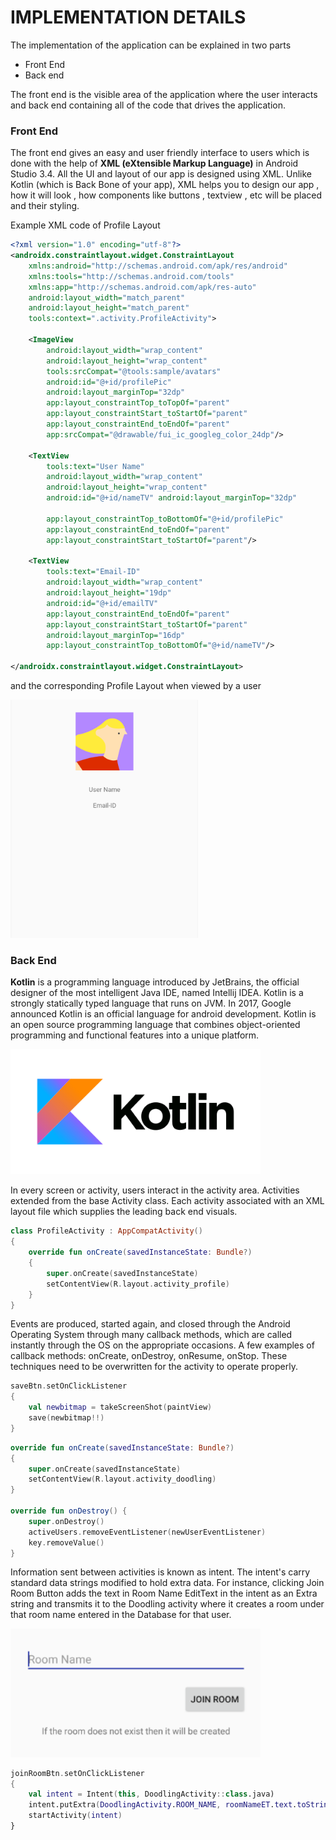 # IMPLEMENTATION DETAILS #

The implementation of the application can be explained in two parts
* Front End
* Back end 

The front end is the visible area of the application where the user interacts and back end containing all of the code that drives the application.

### Front End ###

The front end gives an easy and user friendly interface to users
which is done with the help of **XML (eXtensible Markup Language)** in Android Studio 3.4.
All the UI and layout of our app is designed using XML. Unlike Kotlin (which is Back Bone of your app), 
XML helps you to design our app , how it will look , how components like buttons , 
textview , etc will be placed and their styling.

Example XML code of Profile Layout
```xml
<?xml version="1.0" encoding="utf-8"?>
<androidx.constraintlayout.widget.ConstraintLayout
    xmlns:android="http://schemas.android.com/apk/res/android"
    xmlns:tools="http://schemas.android.com/tools"
    xmlns:app="http://schemas.android.com/apk/res-auto"
    android:layout_width="match_parent"
    android:layout_height="match_parent"
    tools:context=".activity.ProfileActivity">

    <ImageView
        android:layout_width="wrap_content"
        android:layout_height="wrap_content"
        tools:srcCompat="@tools:sample/avatars"
        android:id="@+id/profilePic"
        android:layout_marginTop="32dp"
        app:layout_constraintTop_toTopOf="parent"
        app:layout_constraintStart_toStartOf="parent"
        app:layout_constraintEnd_toEndOf="parent"
        app:srcCompat="@drawable/fui_ic_googleg_color_24dp"/>

    <TextView
        tools:text="User Name"
        android:layout_width="wrap_content"
        android:layout_height="wrap_content"
        android:id="@+id/nameTV" android:layout_marginTop="32dp"

        app:layout_constraintTop_toBottomOf="@+id/profilePic"
        app:layout_constraintEnd_toEndOf="parent"
        app:layout_constraintStart_toStartOf="parent"/>

    <TextView
        tools:text="Email-ID"
        android:layout_width="wrap_content"
        android:layout_height="19dp"
        android:id="@+id/emailTV"
        app:layout_constraintEnd_toEndOf="parent"
        app:layout_constraintStart_toStartOf="parent"
        android:layout_marginTop="16dp"
        app:layout_constraintTop_toBottomOf="@+id/nameTV"/>

</androidx.constraintlayout.widget.ConstraintLayout>
```
and the corresponding Profile Layout when viewed by a user

<img width=300 src="https://github.com/ichimichi/Collaborative-Doodling/blob/master/documents/images/Screenshot_5.png?raw=true"></img>

### Back End ###

**Kotlin** is a programming language introduced by JetBrains, the official designer of the most intelligent Java IDE, named Intellij IDEA. 
Kotlin is a strongly statically typed language that runs on JVM. In 2017, Google announced Kotlin is an official language for android development. 
Kotlin is an open source programming language that combines object-oriented programming and functional features into a unique platform. 

<img width=400 src="https://github.com/ichimichi/Collaborative-Doodling/blob/master/documents/images/kotlin_logo.png?raw=true"></img>

In every screen or activity, users interact in the activity area. 
Activities extended from the base Activity class. Each activity associated with 
an XML layout file which supplies the leading back end visuals.
```kotlin
class ProfileActivity : AppCompatActivity()
{
    override fun onCreate(savedInstanceState: Bundle?)
    {
        super.onCreate(savedInstanceState)
        setContentView(R.layout.activity_profile)
    }
}
```
Events are produced, started again, and closed through the Android Operating 
System through many callback methods, which are called instantly through the 
OS on the appropriate occasions. 
A few examples of callback methods: onCreate, onDestroy, onResume, onStop. 
These techniques need to be overwritten for the activity to operate properly.
```kotlin
saveBtn.setOnClickListener 
{
    val newbitmap = takeScreenShot(paintView)
    save(newbitmap!!)
}
```
```kotlin
override fun onCreate(savedInstanceState: Bundle?)
{
    super.onCreate(savedInstanceState)
    setContentView(R.layout.activity_doodling)
}
    
override fun onDestroy() {
    super.onDestroy()
    activeUsers.removeEventListener(newUserEventListener)
    key.removeValue()
}
```

Information sent between activities is known as intent. 
The intent's carry standard data strings modified to hold extra data. 
For instance, clicking Join Room Button adds the text in Room Name EditText 
in the intent as an Extra string and transmits it to the Doodling activity where it creates a room
under that room name entered in the Database for that user.

<img width=400 src="https://github.com/ichimichi/Collaborative-Doodling/blob/master/documents/images/Screenshot_6.png?raw=true"></img>

```kotlin
joinRoomBtn.setOnClickListener
{
    val intent = Intent(this, DoodlingActivity::class.java)
    intent.putExtra(DoodlingActivity.ROOM_NAME, roomNameET.text.toString())
    startActivity(intent)
}
```